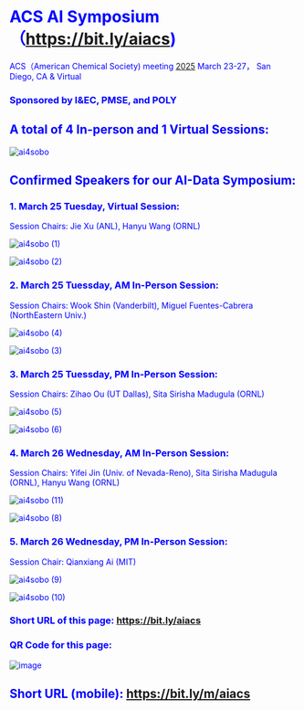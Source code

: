 # <font color='blue'>  ACS AI Symposium （https://bit.ly/aiacs)
ACS（American Chemical Society) meeting [2025](https://www.acs.org/meetings/acs-meetings/spring.html) March 23-27， San Diego, CA & Virtual
### Sponsored by I&EC, PMSE, and POLY
## A total of 4 In-person and 1 Virtual Sessions:
![ai4sobo](https://github.com/user-attachments/assets/7f865baf-54ec-4cb8-8313-a53975d42e06)

## Confirmed Speakers for our AI-Data Symposium: 


### 1. March 25 Tuesday, Virtual Session:

Session Chairs: Jie Xu (ANL), Hanyu Wang (ORNL)

![ai4sobo (1)](https://github.com/user-attachments/assets/1e7875e1-80e1-4e08-8bfc-81459e261586)

![ai4sobo (2)](https://github.com/user-attachments/assets/0885cdcb-c9cb-4eb1-bd4f-685d44a0b53c)


### 2. March 25 Tuessday, AM In-Person Session:

Session Chairs: Wook Shin (Vanderbilt), Miguel Fuentes-Cabrera (NorthEastern Univ.)

![ai4sobo (4)](https://github.com/user-attachments/assets/f99e2adb-70b8-44a8-b3ba-161c55fab0d7)

![ai4sobo (3)](https://github.com/user-attachments/assets/0e3137b2-00b1-4a64-9711-d1820627bfd4)


### 3. March 25 Tuessday, PM In-Person Session:

Session Chairs: Zihao Ou  (UT  Dallas), Sita Sirisha Madugula (ORNL)

![ai4sobo (5)](https://github.com/user-attachments/assets/962aea1e-f36b-47ac-832b-fb42611e29ac)

![ai4sobo (6)](https://github.com/user-attachments/assets/8b328431-7856-4e3c-a3e0-af473ef4054a)


### 4. March 26 Wednesday, AM In-Person Session:

Session Chairs: Yifei Jin (Univ. of Nevada-Reno), Sita Sirisha Madugula (ORNL), Hanyu Wang (ORNL)

![ai4sobo (11)](https://github.com/user-attachments/assets/e24ba524-f464-4f05-a114-a744f62b1564)

![ai4sobo (8)](https://github.com/user-attachments/assets/eead420e-1c30-47b0-9214-649f597b27de)


### 5. March 26 Wednesday, PM In-Person Session:

Session Chair: Qianxiang Ai (MIT)

![ai4sobo (9)](https://github.com/user-attachments/assets/7e31e9c4-d665-417c-959a-8ac81c7a4ecf)

![ai4sobo (10)](https://github.com/user-attachments/assets/b348e90a-c419-49b5-b61c-deb98607dfe7)


### Short URL of this page: https://bit.ly/aiacs
### QR Code for this page:
![image](https://github.com/user-attachments/assets/d108dc94-60b5-4428-9ac2-baedb9b34759)
## Short URL (mobile): https://bit.ly/m/aiacs

